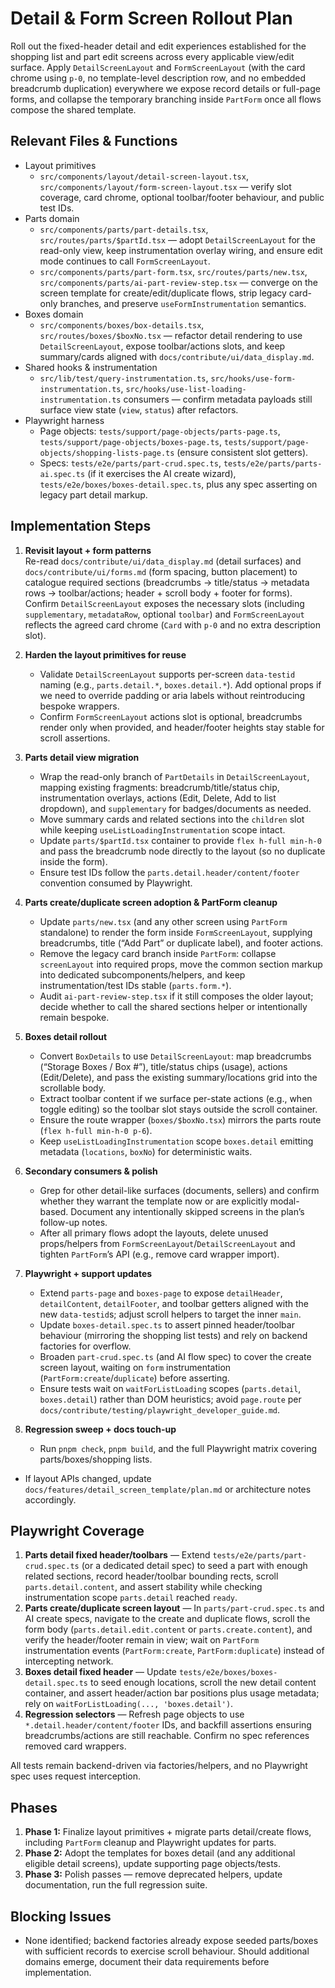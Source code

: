 # Detail & Form Screen Rollout Plan

Roll out the fixed-header detail and edit experiences established for the shopping list and part edit screens across every applicable view/edit surface. Apply `DetailScreenLayout` and `FormScreenLayout` (with the card chrome using `p-0`, no template-level description row, and no embedded breadcrumb duplication) everywhere we expose record details or full-page forms, and collapse the temporary branching inside `PartForm` once all flows compose the shared template.

## Relevant Files & Functions
- Layout primitives
  - `src/components/layout/detail-screen-layout.tsx`, `src/components/layout/form-screen-layout.tsx` — verify slot coverage, card chrome, optional toolbar/footer behaviour, and public test IDs.
- Parts domain
  - `src/components/parts/part-details.tsx`, `src/routes/parts/$partId.tsx` — adopt `DetailScreenLayout` for the read-only view, keep instrumentation overlay wiring, and ensure edit mode continues to call `FormScreenLayout`.
  - `src/components/parts/part-form.tsx`, `src/routes/parts/new.tsx`, `src/components/parts/ai-part-review-step.tsx` — converge on the screen template for create/edit/duplicate flows, strip legacy card-only branches, and preserve `useFormInstrumentation` semantics.
- Boxes domain
  - `src/components/boxes/box-details.tsx`, `src/routes/boxes/$boxNo.tsx` — refactor detail rendering to use `DetailScreenLayout`, expose toolbar/actions slots, and keep summary/cards aligned with `docs/contribute/ui/data_display.md`.
- Shared hooks & instrumentation
  - `src/lib/test/query-instrumentation.ts`, `src/hooks/use-form-instrumentation.ts`, `src/hooks/use-list-loading-instrumentation.ts` consumers — confirm metadata payloads still surface view state (`view`, `status`) after refactors.
- Playwright harness
  - Page objects: `tests/support/page-objects/parts-page.ts`, `tests/support/page-objects/boxes-page.ts`, `tests/support/page-objects/shopping-lists-page.ts` (ensure consistent slot getters).
  - Specs: `tests/e2e/parts/part-crud.spec.ts`, `tests/e2e/parts/parts-ai.spec.ts` (if it exercises the AI create wizard), `tests/e2e/boxes/boxes-detail.spec.ts`, plus any spec asserting on legacy part detail markup.

## Implementation Steps
1. **Revisit layout + form patterns**  
   Re-read `docs/contribute/ui/data_display.md` (detail surfaces) and `docs/contribute/ui/forms.md` (form spacing, button placement) to catalogue required sections (breadcrumbs → title/status → metadata rows → toolbar/actions; header + scroll body + footer for forms). Confirm `DetailScreenLayout` exposes the necessary slots (including `supplementary`, `metadataRow`, optional `toolbar`) and `FormScreenLayout` reflects the agreed card chrome (`Card` with `p-0` and no extra description slot).

2. **Harden the layout primitives for reuse**  
   - Validate `DetailScreenLayout` supports per-screen `data-testid` naming (e.g., `parts.detail.*`, `boxes.detail.*`). Add optional props if we need to override padding or aria labels without reintroducing bespoke wrappers.  
   - Confirm `FormScreenLayout` actions slot is optional, breadcrumbs render only when provided, and header/footer heights stay stable for scroll assertions.

3. **Parts detail view migration**  
   - Wrap the read-only branch of `PartDetails` in `DetailScreenLayout`, mapping existing fragments: breadcrumb/title/status chip, instrumentation overlays, actions (Edit, Delete, Add to list dropdown), and `supplementary` for badges/documents as needed.  
   - Move summary cards and related sections into the `children` slot while keeping `useListLoadingInstrumentation` scope intact.  
   - Update `parts/$partId.tsx` container to provide `flex h-full min-h-0` and pass the breadcrumb node directly to the layout (so no duplicate inside the form).  
   - Ensure test IDs follow the `parts.detail.header/content/footer` convention consumed by Playwright.

4. **Parts create/duplicate screen adoption & PartForm cleanup**  
   - Update `parts/new.tsx` (and any other screen using `PartForm` standalone) to render the form inside `FormScreenLayout`, supplying breadcrumbs, title (“Add Part” or duplicate label), and footer actions.  
   - Remove the legacy card branch inside `PartForm`: collapse `screenLayout` into required props, move the common section markup into dedicated subcomponents/helpers, and keep instrumentation/test IDs stable (`parts.form.*`).  
   - Audit `ai-part-review-step.tsx` if it still composes the older layout; decide whether to call the shared sections helper or intentionally remain bespoke.

5. **Boxes detail rollout**  
   - Convert `BoxDetails` to use `DetailScreenLayout`: map breadcrumbs (“Storage Boxes / Box #”), title/status chips (usage), actions (Edit/Delete), and pass the existing summary/locations grid into the scrollable body.  
   - Extract toolbar content if we surface per-state actions (e.g., when toggle editing) so the toolbar slot stays outside the scroll container.  
   - Ensure the route wrapper (`boxes/$boxNo.tsx`) mirrors the parts route (`flex h-full min-h-0 p-6`).  
   - Keep `useListLoadingInstrumentation` scope `boxes.detail` emitting metadata (`locations`, `boxNo`) for deterministic waits.

6. **Secondary consumers & polish**  
   - Grep for other detail-like surfaces (documents, sellers) and confirm whether they warrant the template now or are explicitly modal-based. Document any intentionally skipped screens in the plan’s follow-up notes.  
   - After all primary flows adopt the layouts, delete unused props/helpers from `FormScreenLayout`/`DetailScreenLayout` and tighten `PartForm`’s API (e.g., remove card wrapper import).

7. **Playwright + support updates**  
   - Extend `parts-page` and `boxes-page` to expose `detailHeader`, `detailContent`, `detailFooter`, and toolbar getters aligned with the new `data-testid`s; adjust scroll helpers to target the inner `main`.  
   - Update `boxes-detail.spec.ts` to assert pinned header/toolbar behaviour (mirroring the shopping list tests) and rely on backend factories for overflow.  
   - Broaden `part-crud.spec.ts` (and AI flow spec) to cover the create screen layout, waiting on `form` instrumentation (`PartForm:create`/`duplicate`) before asserting.  
   - Ensure tests wait on `waitForListLoading` scopes (`parts.detail`, `boxes.detail`) rather than DOM heuristics; avoid `page.route` per `docs/contribute/testing/playwright_developer_guide.md`.

8. **Regression sweep + docs touch-up**  
   - Run `pnpm check`, `pnpm build`, and the full Playwright matrix covering parts/boxes/shopping lists.  
  - If layout APIs changed, update `docs/features/detail_screen_template/plan.md` or architecture notes accordingly.

## Playwright Coverage
1. **Parts detail fixed header/toolbars** — Extend `tests/e2e/parts/part-crud.spec.ts` (or a dedicated detail spec) to seed a part with enough related sections, record header/toolbar bounding rects, scroll `parts.detail.content`, and assert stability while checking instrumentation scope `parts.detail` reached `ready`.
2. **Parts create/duplicate screen layout** — In `parts/part-crud.spec.ts` and AI create specs, navigate to the create and duplicate flows, scroll the form body (`parts.detail.edit.content` or `parts.create.content`), and verify the header/footer remain in view; wait on `PartForm` instrumentation events (`PartForm:create`, `PartForm:duplicate`) instead of intercepting network.
3. **Boxes detail fixed header** — Update `tests/e2e/boxes/boxes-detail.spec.ts` to seed enough locations, scroll the new detail content container, and assert header/action bar positions plus usage metadata; rely on `waitForListLoading(..., 'boxes.detail')`.
4. **Regression selectors** — Refresh page objects to use `*.detail.header/content/footer` IDs, and backfill assertions ensuring breadcrumbs/actions are still reachable. Confirm no spec references removed card wrappers.

All tests remain backend-driven via factories/helpers, and no Playwright spec uses request interception.

## Phases
1. **Phase 1:** Finalize layout primitives + migrate parts detail/create flows, including `PartForm` cleanup and Playwright updates for parts.
2. **Phase 2:** Adopt the templates for boxes detail (and any additional eligible detail screens), update supporting page objects/tests.
3. **Phase 3:** Polish passes — remove deprecated helpers, update documentation, run the full regression suite.

## Blocking Issues
- None identified; backend factories already expose seeded parts/boxes with sufficient records to exercise scroll behaviour. Should additional domains emerge, document their data requirements before implementation.
